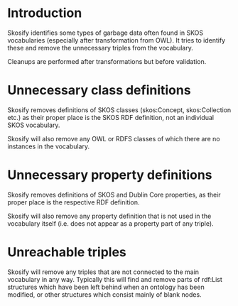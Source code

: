 # Introduction #

Skosify identifies some types of garbage data often found in SKOS vocabularies (especially after transformation from OWL). It tries to identify these and remove the unnecessary triples from the vocabulary.

Cleanups are performed after transformations but before validation.

# Unnecessary class definitions #

Skosify removes definitions of SKOS classes (skos:Concept, skos:Collection etc.) as their proper place is the SKOS RDF definition, not an individual SKOS vocabulary.

Skosify will also remove any OWL or RDFS classes of which there are no instances in the vocabulary.

# Unnecessary property definitions #

Skosify removes definitions of SKOS and Dublin Core properties, as their proper place is the respective RDF definition.

Skosify will also remove any property definition that is not used in the vocabulary itself (i.e. does not appear as a property part of any triple).

# Unreachable triples #

Skosify will remove any triples that are not connected to the main vocabulary in any way. Typically this will find and remove parts of rdf:List structures which have been left behind when an ontology has been modified, or other structures which consist mainly of blank nodes.